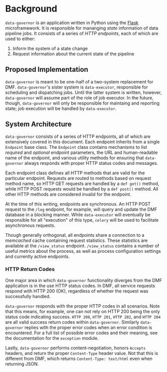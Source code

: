 # Background

`data-governor` is an application written in Python using the [Flask](http://flask.pocoo.com) microframework. It is responsible 
for mananging *state* information of data pipeline jobs. It consists of a series of *HTTP endpoints*, each of 
which are used to either:

1. Inform the system of a state change
1. Request information about the current state of the pipeline

## Proposed Implementation

`data-governor` is meant to be one-half of a two-system replacement for DMF.
`data-governor`'s sister system is `data-executor`, responsible for scheduling
and dispatching jobs. Until the latter system is written, however,
`data-governor` will assume part of the role of job executor. In the future,
though, `data-governor` will only be responsible for maintaing and reporting 
state; job execution will be handled by `data-executor`.

## System Architecture

`data-governor` consists of a series of HTTP endpoints, all of which are
extensively covered in this document. Each endpoint inherits
from a single `Endpoint` base class. The `Endpoint` class contains mechanisms
to list *required* and *optional* endpoint parameters, 
the URL and human-readable name of the endpoint, and various utility methods for ensuring
that `data-governor` always responds with proper HTTP status codes and messages.

Each endpoint class defines all HTTP methods that are valid for the particular
endpoint. Requests are routed to methods based on request method name, so HTTP
GET requests are handled by a `def get()` method, while HTTP POST requests would
be handled by a `def post()` method. All other HTTP methods are considered
invalid for the endpoint.

At the time of this writing, endpoints are synchronous. 
An HTTP POST request to the `/log` endpoint, for example, will query and update 
the DMF database in a blocking manner. While `data-executor` will eventually be 
responsible for all "execution" of this type, `celery` will be used to
facilitate asynchronous requests.

Though generally orthogonal, all endpoints share a connection to a *memcached*
cache containing request statistics. These statistics are available at the
`/view_status` endpoint. `/view_status` contains a number of useful metrics
about the process, as well as process configuration settings and currently
active endpoints.

### HTTP Return Codes

One major area in which `data-governor` functionality diverges from the DMF 
application is in the use HTTP status codes. In DMF, all service requests
respond with HTTP 200 (OK), regardless of whether the request was successfully
handled. 

`data-governor` responds with the proper HTTP codes in all scenarios. Note that
this means, for example, one can not rely on HTTP 200 being the only status code
indicating success. `HTTP 200`, `HTTP 201`, `HTTP 202`, and `HTTP 204` are all
valid success return codes within `data-governor`. Similarly `data-governor`
replies with the proper error codes when an error condition is encountered. For
a full list of possible error codes and their meaning, see the documentation for
the `exception` module.

Lastly, `data-governor` performs content-negotiation, honors `Accepts`
headers, and return the proper `Content-Type` header value. Not that this is
different from DMF, which returns `Content-Type: text/html` even when returning
JSON.

